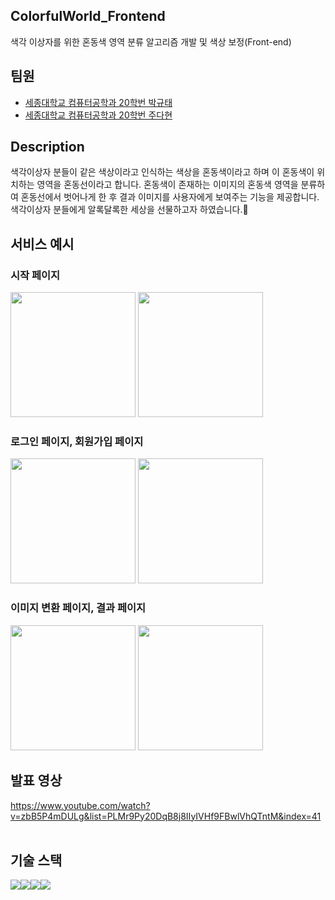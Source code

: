 ## ColorfulWorld_Frontend

색각 이상자를 위한 혼동색 영역 분류 알고리즘 개발 및 색상 보정(Front-end)

## 팀원

- [세종대학교 컴퓨터공학과 20학번 박규태][1]
- [세종대학교 컴퓨터공학과 20학번 주다현][2]

## Description
색각이상자 분들이 같은 색상이라고 인식하는 색상을 혼동색이라고 하며 이 혼동색이 위치하는 영역을 혼동선이라고 합니다.
혼동색이 존재하는 이미지의 혼동색 영역을 분류하여 혼동선에서 벗어나게 한 후 결과 이미지를 사용자에게 보여주는 기능을 제공합니다.
색각이상자 분들에게 알록달록한 세상을 선물하고자 하였습니다.🌈



## 서비스 예시

### 시작 페이지
<div>
    <img src="./images/startPage1.png" width="200px">
    <img src="./images/startPage2.png" width="200px">
</div>

### 로그인 페이지, 회원가입 페이지
<div>
    <img src="./images/loginPage.png" width="200px">
    <img src="./images/joinPage.png" width="200px" >
</div>

### 이미지 변환 페이지, 결과 페이지
<div>
    <img src="./images/imgConvertPage.png" width="200px">
    <img src="./images/resultPage.png" width="200px">
</div>

## 발표 영상
https://www.youtube.com/watch?v=zbB5P4mDULg&list=PLMr9Py20DqB8j8IIyIVHf9FBwlVhQTntM&index=41
<br/>
<br/>

## 기술 스택

<div style="display:flex">
  <img src="https://img.shields.io/badge/Figma-F24E1E?style=for-the-badge&logo=Figma&logoColor=white"> 
  <img src="https://img.shields.io/badge/React-61DAFB?style=for-the-badge&logo=React&logoColor=white"> 
  <img src="https://img.shields.io/badge/Javascript-61DQFB?style=for-the-badge&logo=Javascript&logoColor=white"> 
  <img src="https://img.shields.io/badge/Styled-components-pink?style=for-the-badge&logo=Styled-components&logoColor=white"> 


</div>

[1]: https://github.com/KyuTae98
[2]: https://github.com/judahhh

